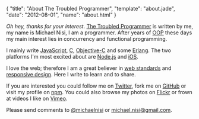 {
  "title": "About The Troubled Programmer",
  "template": "about.jade",
  "date": "2012-08-01",
  "name": "about.html"
}

*Oh hey, thanks for your interest.* [The Troubled Programmer](/) is written by me, my name is Michael Nisi, I am a programmer. After years of [OOP](http://en.wikipedia.org/wiki/Object-oriented_programming) these days my main interest lies in concurrency and functional programming. 

I mainly write [JavaScript](https://developer.mozilla.org/en/JavaScript), [C](http://en.wikipedia.org/wiki/C_(programming_language)), [Objective-C](http://developer.apple.com/library/mac/#documentation/Cocoa/Conceptual/ObjectiveC/Introduction/introObjectiveC.html) and some [Erlang](http://www.erlang.org/). The two platforms I'm most excited about are [Node.js](http://nodejs.org/) and [iOS](https://developer.apple.com/technologies/ios/).

I love the web; therefore I am a great believer in [web standards](http://www.webstandards.org) and [responsive design](http://www.alistapart.com/articles/responsive-web-design). Here I write to learn and to share.

If you are interested you could follow me on [Twitter](http://twitter.com/michaelnisi), fork me on [GitHub](https://github.com/michaelnisi) or visit my profile on [npm](https://npmjs.org/~michaelnisi). You could also browse my photos on [Flickr](http://flickr.com/photos/michaelnisi) or frown at videos I like on [Vimeo](http://www.vimeo.com/user5635710/likes).

Please send comments to [@michaelnisi](http://twitter.com/michaelnisi) or <michael.nisi@gmail.com>.
